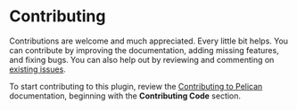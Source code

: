 Contributing
============

Contributions are welcome and much appreciated. Every little bit helps. You can
contribute by improving the documentation, adding missing features, and fixing
bugs. You can also help out by reviewing and commenting on [existing issues][].

To start contributing to this plugin, review the [Contributing to Pelican][]
documentation, beginning with the **Contributing Code** section.

[existing issues]: https://github.com/pelican-plugins/minchin.pelican.plugins.nojekyll/issues
[Contributing to Pelican]: https://docs.getpelican.com/en/latest/contribute.html
